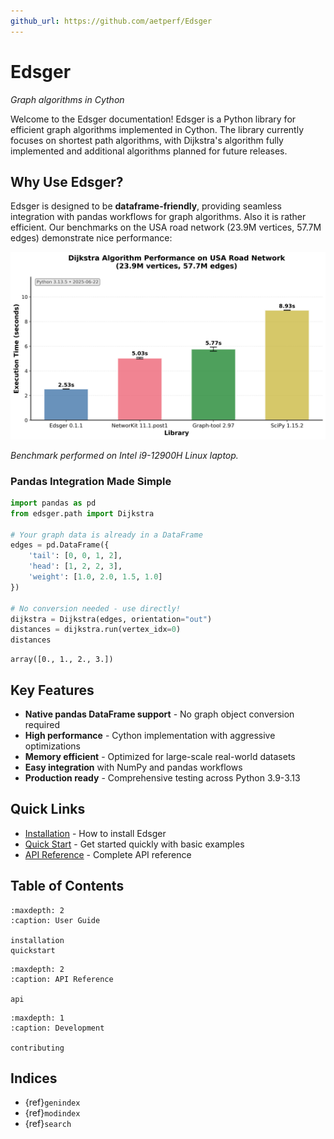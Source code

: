 ```yaml
---
github_url: https://github.com/aetperf/Edsger
---
```


# Edsger

*Graph algorithms in Cython*

Welcome to the Edsger documentation! Edsger is a Python library for efficient graph algorithms implemented in Cython. The library currently focuses on shortest path algorithms, with Dijkstra's algorithm fully implemented and additional algorithms planned for future releases.

## Why Use Edsger?

Edsger is designed to be **dataframe-friendly**, providing seamless integration with pandas workflows for graph algorithms. Also it is rather efficient. Our benchmarks on the USA road network (23.9M vertices, 57.7M edges) demonstrate nice performance:

<img src="assets/dijkstra_benchmark_comparison.png" alt="Dijkstra Performance Comparison" width="700">

*Benchmark performed on Intel i9-12900H Linux laptop.*

### Pandas Integration Made Simple

```python
import pandas as pd
from edsger.path import Dijkstra

# Your graph data is already in a DataFrame
edges = pd.DataFrame({
    'tail': [0, 0, 1, 2],
    'head': [1, 2, 2, 3], 
    'weight': [1.0, 2.0, 1.5, 1.0]
})

# No conversion needed - use directly!
dijkstra = Dijkstra(edges, orientation="out")
distances = dijkstra.run(vertex_idx=0)
distances
```
    array([0., 1., 2., 3.])

## Key Features

- **Native pandas DataFrame support** - No graph object conversion required
- **High performance** - Cython implementation with aggressive optimizations
- **Memory efficient** - Optimized for large-scale real-world datasets
- **Easy integration** with NumPy and pandas workflows
- **Production ready** - Comprehensive testing across Python 3.9-3.13

## Quick Links

- [Installation](installation.md) - How to install Edsger
- [Quick Start](quickstart.md) - Get started quickly with basic examples
- [API Reference](api.md) - Complete API reference

## Table of Contents

```{toctree}
:maxdepth: 2
:caption: User Guide

installation
quickstart
```

```{toctree}
:maxdepth: 2
:caption: API Reference

api
```

```{toctree}
:maxdepth: 1
:caption: Development

contributing
```

## Indices

- {ref}`genindex`
- {ref}`modindex`
- {ref}`search`

